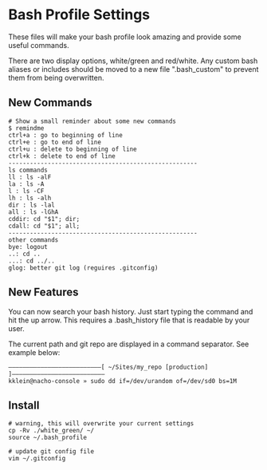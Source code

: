 # Bash Profile Settings

These files will make your bash profile look amazing and provide some useful commands.

There are two display options, white/green and red/white. Any custom bash aliases or includes should be moved to a new file ".bash_custom" to prevent them from being overwritten.

## New Commands

    # Show a small reminder about some new commands
    $ remindme
    ctrl+a : go to beginning of line
    ctrl+e : go to end of line
    ctrl+u : delete to beginning of line
    ctrl+k : delete to end of line
    -----------------------------------------------------
    ls commands
    ll : ls -alF
    la : ls -A
    l : ls -CF
    lh : ls -alh
    dir : ls -lal
    all : ls -lGhA
    cddir: cd "$1"; dir;
    cdall: cd "$1"; all;
    -----------------------------------------------------
    other commands
    bye: logout
    ..: cd ..
    ...: cd ../..
    glog: better git log (reguires .gitconfig)


## New Features

You can now search your bash history. Just start typing the command and hit the up arrow. This requires a .bash_history file that is readable by your user.

The current path and git repo are displayed in a command separator. See example below:

    ––––––––––––––––––––––––––[ ~/Sites/my_repo [production] ]––––––––––––––––––––––––––
    kklein@nacho-console » sudo dd if=/dev/urandom of=/dev/sd0 bs=1M

## Install

    # warning, this will overwrite your current settings
    cp -Rv ./white_green/ ~/
    source ~/.bash_profile

    # update git config file
    vim ~/.gitconfig